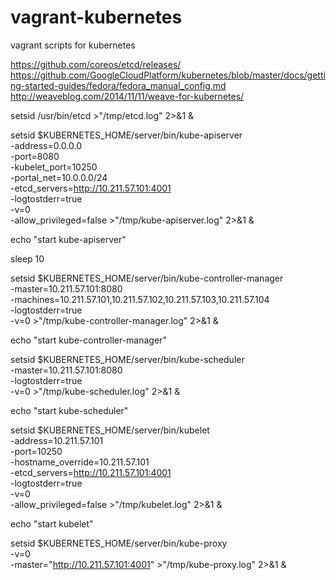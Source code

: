 # vagrant-kubernetes

vagrant scripts for kubernetes

https://github.com/coreos/etcd/releases/
https://github.com/GoogleCloudPlatform/kubernetes/blob/master/docs/getting-started-guides/fedora/fedora_manual_config.md
http://weaveblog.com/2014/11/11/weave-for-kubernetes/

setsid /usr/bin/etcd >"/tmp/etcd.log" 2>&1 &

setsid $KUBERNETES_HOME/server/bin/kube-apiserver \
  -address=0.0.0.0 \
  -port=8080 \
  -kubelet_port=10250 \
  -portal_net=10.0.0.0/24 \
  -etcd_servers=http://10.211.57.101:4001 \
  -logtostderr=true \
  -v=0 \
  -allow_privileged=false >"/tmp/kube-apiserver.log" 2>&1 &

echo "start kube-apiserver"

sleep 10

setsid $KUBERNETES_HOME/server/bin/kube-controller-manager \
  -master=10.211.57.101:8080 \
  -machines=10.211.57.101,10.211.57.102,10.211.57.103,10.211.57.104 \
  -logtostderr=true \
  -v=0 >"/tmp/kube-controller-manager.log" 2>&1 &

echo "start kube-controller-manager"

setsid $KUBERNETES_HOME/server/bin/kube-scheduler \
  -master=10.211.57.101:8080 \
  -logtostderr=true \
  -v=0 >"/tmp/kube-scheduler.log" 2>&1 &

echo "start kube-scheduler"

setsid $KUBERNETES_HOME/server/bin/kubelet \
  -address=10.211.57.101 \
  -port=10250 \
  -hostname_override=10.211.57.101 \
  -etcd_servers=http://10.211.57.101:4001 \
  -logtostderr=true \
  -v=0 \
  -allow_privileged=false >"/tmp/kubelet.log" 2>&1 &

echo "start kubelet"

setsid $KUBERNETES_HOME/server/bin/kube-proxy \
  -v=0 \
  -master="http://10.211.57.101:4001" >"/tmp/kube-proxy.log" 2>&1 &

